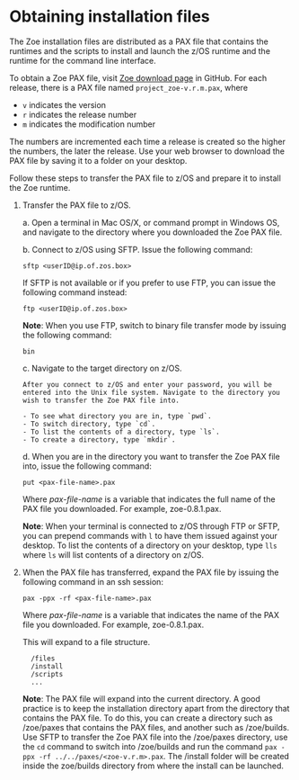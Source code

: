 # Obtaining installation files

The Zoe installation files are distributed as a PAX file that contains the runtimes and the scripts to install and launch the z/OS runtime and the runtime for the command line interface.

To obtain a Zoe PAX file, visit [Zoe download page](https://github.com/gizafoundation/Downloads/releases) in GitHub. For each release, there is a PAX file named `project_zoe-v.r.m.pax`, where

- `v` indicates the version
- `r` indicates the release number
- `m` indicates the modification number

The numbers are incremented each time a release is created so the higher the numbers, the later the release.  Use your web browser to download the PAX file by saving it to a folder on your desktop.

Follow these steps to transfer the PAX file to z/OS and prepare it to install the Zoe runtime.

1. Transfer the PAX file to z/OS.

    a. Open a terminal in Mac OS/X, or command prompt in Windows OS, and navigate to the directory where you downloaded the Zoe PAX file.

    b. Connect to z/OS using SFTP. Issue the following command:

     ```
     sftp <userID@ip.of.zos.box>
     ```

     If SFTP is not available or if you prefer to use FTP, you can issue the following command instead:

     ```
     ftp <userID@ip.of.zos.box>
     ```

     **Note**: When you use FTP, switch to binary file transfer mode by issuing the following command:

     ```
     bin
     ```

    c. Navigate to the target directory on z/OS.

       After you connect to z/OS and enter your password, you will be entered into the Unix file system. Navigate to the directory you wish to transfer the Zoe PAX file into.

       - To see what directory you are in, type `pwd`.
       - To switch directory, type `cd`.
       - To list the contents of a directory, type `ls`.
       - To create a directory, type `mkdir`.   

    d. When you are in the directory you want to transfer the Zoe PAX file into, issue the following command:

     ```
     put <pax-file-name>.pax
     ```

    Where _pax-file-name_ is a variable that indicates the full name of the PAX file you downloaded. For example, zoe-0.8.1.pax.
    
    **Note**: When your terminal is connected to z/OS through FTP or SFTP, you can prepend commands with `l` to have them issued against your desktop.  To list the contents of a directory on your desktop, type `lls` where `ls` will list contents of a directory on z/OS.  

2. When the PAX file has transferred, expand the PAX file by issuing the following command in an ssh session:

    ```
    pax -ppx -rf <pax-file-name>.pax
    ```  

    Where _pax-file-name_ is a variable that indicates the name of the PAX file you downloaded. For example, zoe-0.8.1.pax.



    This will expand to a file structure.

    ```
      /files
      /install
      /scripts
      ...
    ```

     **Note**: The PAX file will expand into the current directory. A good practice is to keep the installation directory apart from the directory that contains the PAX file.  To do this, you can create a directory such as /zoe/paxes that contains the PAX files, and another such as /zoe/builds.  Use SFTP to transfer the Zoe PAX file into the /zoe/paxes directory, use the `cd` command to switch into /zoe/builds and run the command `pax -ppx -rf ../../paxes/<zoe-v.r.m>.pax`.  The /install folder will be created inside the zoe/builds directory from where the install can be launched.
